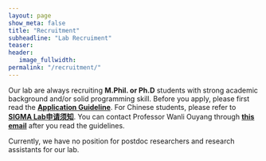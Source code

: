 ```yaml
---
layout: page
show_meta: false
title: "Recruitment"
subheadline: "Lab Recruiment"
teaser: 
header:
   image_fullwidth: 
permalink: "/recruitment/"
---
```


Our lab are always recruiting **M.Phil. or Ph.D** students with strong academic background and/or solid programming skill. Before you apply, please first read the [**Application Guideline**](/guidelines/guideline_eng.pdf). For Chinese students, please refer to [**SIGMA Lab申请须知**](/guidelines/guideline_chinese.pdf). You can contact Professor Wanli Ouyang through [**this email**](mailto:wanli.ouyang@sydney.edu.au) after you read the guidelines.

Currently, we have no position for postdoc researchers and research assistants for our lab.
